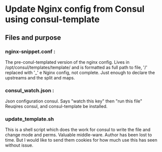 # Update Nginx config from Consul using consul-template

## Files and purpose

### nginx-snippet.conf :
  The pre-conul-templated version of the nginx config.
  Lives in /opt/consul/templates/template/ and is formatted as full path to file, '/' replaced with '_'
  e Nginx config, not complete. Just enough to declare the upstreams and the split and maps.

### consul_watch.json :
  Json configuration consul.
  Says "watch this key" then "run this file"
  Reuqires consul, and consul-template be installed.

### update_template.sh
  This is a shell script which does the work for consul to write the file and change mode and perms.
  Valuable middle-ware. Author has been lost to time. But I would like to send them cookies for how much use this has seen without issue.
